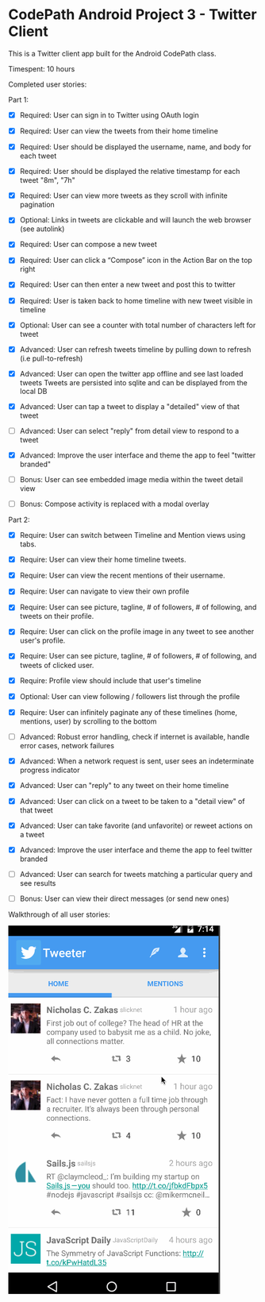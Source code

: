 CodePath Android Project 3 - Twitter Client
=====================

This is a Twitter client app built for the Android CodePath class.

Timespent: 10 hours

Completed user stories:

Part 1:
* [x] Required: User can sign in to Twitter using OAuth login
* [x] Required: User can view the tweets from their home timeline
* [x] Required: User should be displayed the username, name, and body for each tweet
* [x] Required: User should be displayed the relative timestamp for each tweet "8m", "7h"
* [x] Required: User can view more tweets as they scroll with infinite pagination
* [x] Optional: Links in tweets are clickable and will launch the web browser (see autolink)
* [x] Required: User can compose a new tweet
* [x] Required: User can click a “Compose” icon in the Action Bar on the top right
* [x] Required: User can then enter a new tweet and post this to twitter
* [x] Required: User is taken back to home timeline with new tweet visible in timeline
* [x] Optional: User can see a counter with total number of characters left for tweet

* [x] Advanced: User can refresh tweets timeline by pulling down to refresh (i.e pull-to-refresh)
* [x] Advanced: User can open the twitter app offline and see last loaded tweets
Tweets are persisted into sqlite and can be displayed from the local DB
* [x] Advanced: User can tap a tweet to display a "detailed" view of that tweet
* [ ] Advanced: User can select "reply" from detail view to respond to a tweet
* [x] Advanced: Improve the user interface and theme the app to feel "twitter branded"
* [ ] Bonus: User can see embedded image media within the tweet detail view
* [ ] Bonus: Compose activity is replaced with a modal overlay

Part 2:

* [x] Require: User can switch between Timeline and Mention views using tabs.
* [x] Require: User can view their home timeline tweets.
* [x] Require: User can view the recent mentions of their username.
* [x] Require: User can navigate to view their own profile
* [x] Require: User can see picture, tagline, # of followers, # of following, and tweets on their profile.
* [x] Require: User can click on the profile image in any tweet to see another user's profile.
* [x] Require: User can see picture, tagline, # of followers, # of following, and tweets of clicked user.
* [x] Require: Profile view should include that user's timeline
* [x] Optional: User can view following / followers list through the profile
* [x] Require: User can infinitely paginate any of these timelines (home, mentions, user) by scrolling to the bottom

* [ ] Advanced: Robust error handling, check if internet is available, handle error cases, network failures
* [x] Advanced: When a network request is sent, user sees an indeterminate progress indicator
* [x] Advanced: User can "reply" to any tweet on their home timeline
* [x] Advanced: User can click on a tweet to be taken to a "detail view" of that tweet
* [x] Advanced: User can take favorite (and unfavorite) or reweet actions on a tweet
* [x] Advanced: Improve the user interface and theme the app to feel twitter branded
* [ ] Advanced: User can search for tweets matching a particular query and see results
* [ ] Bonus: User can view their direct messages (or send new ones)

Walkthrough of all user stories:

![Video Walkthrough](project_4.gif)
